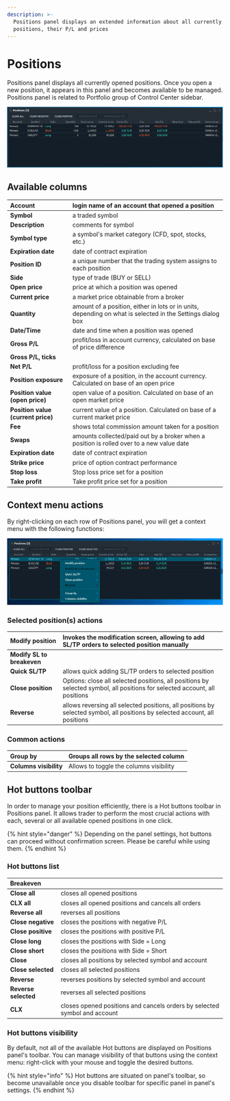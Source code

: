 ```yaml
---
description: >-
  Positions panel displays an extended information about all currently opened
  positions, their P/L and prices
---
```


# Positions

Positions panel displays all currently opened positions. Once you open a new position, it appears in this panel and becomes available to be managed. Positions panel is related to Portfolio group of Control Center sidebar. 

![The common look of Positions panel](../.gitbook/assets/positions.png)

## Available columns

| **Account** | login name of an account that opened a position |
| :--- | :--- |
| **Symbol**  | a traded symbol |
| **Description** | comments for symbol |
| **Symbol type** | a symbol's market category \(CFD, spot, stocks, etc.\) |
| **Expiration date** | date of contract expiration |
| **Position ID** | a unique number that the trading system assigns to each position |
| **Side**  | type of trade \(BUY or SELL\) |
| **Open price** | price at which a position was opened |
| **Current price** | a market price obtainable from a broker |
| **Quantity** | amount of a position, either in lots or in units, depending on what is selected in the Settings dialog box |
| **Date/Time** | date and time when a position was opened |
| **Gross P/L** | profit/loss in account currency, calculated on base of price difference |
| **Gross P/L, ticks** |  |
| **Net P/L** | profit/loss for a position excluding fee |
| **Position exposure** | exposure of a position, in the account currency. Calculated on base of an open price |
| **Position value \(open price\)** | open value of a position. Calculated on base of an open market price |
| **Position value \(current price\)** | current value of a position. Calculated on base of a current market price |
| **Fee** | shows total commission amount taken for a position |
| **Swaps**  | amounts collected/paid out by a broker when a position is rolled over to a new value date |
| **Expiration date** | date of contract expiration |
| **Strike price** | price of option contract performance |
| **Stop loss** | Stop loss price set for a position |
| **Take profit** | Take profit price set for a position |

## Context menu actions

By right-clicking on each row of Positions panel, you will get a context menu with the following functions:

![Context functions](../.gitbook/assets/positions_context.png)

### Selected position\(s\) actions

| **Modify position** | Invokes the modification screen, allowing to add SL/TP orders to selected position manually |
| :--- | :--- |
| **Modify SL to breakeven** |  |
| **Quick SL/TP** | allows quick adding SL/TP orders to selected position |
| **Close position** | Options: close all selected positions, all positions by selected symbol, all positions for selected account, all positions |
| **Reverse** | allows reversing all selected positions, all positions by selected symbol, all positions by selected account, all positions |

### Common actions

| **Group by** | Groups all rows by the selected column |
| :--- | :--- |
| **Columns visibility** | Allows to toggle the columns visibility |

## Hot buttons toolbar

In order to manage your position efficiently, there is a Hot buttons toolbar in Positions panel. It allows trader to perform the most crucial actions with each, several or all available opened positions in one click. 

{% hint style="danger" %}
Depending on the panel settings, hot buttons can proceed without confirmation screen. Please be careful while using them.
{% endhint %}

### Hot buttons list

| **Breakeven** |  |
| :--- | :--- |
| **Close all** | closes all opened positions |
| **CLX all** | closes all opened positions and cancels all orders |
| **Reverse all** | reverses all positions |
| **Close negative** | closes the positions with negative P/L |
| **Close positive** | closes the positions with positive P/L |
| **Close long** | closes the positions with Side = Long |
| **Close short** | closes the positions with Side = Short |
| **Close** | closes all positions by selected symbol and account |
| **Close selected** | closes all selected positions |
| **Reverse** | reverses positions by selected symbol and account |
| **Reverse selected** | reverses all selected positions |
| **CLX** | closes opened positions and cancels orders by selected symbol and account |

### Hot buttons visibility

By default, not all of the available Hot buttons are displayed on Positions panel's toolbar. You can manage visibility of that buttons using the context menu: right-click with your mouse and toggle the desired buttons.

{% hint style="info" %}
Hot buttons are situated on panel's toolbar, so become unavailable once you disable toolbar for specific panel in panel's settings.
{% endhint %}

